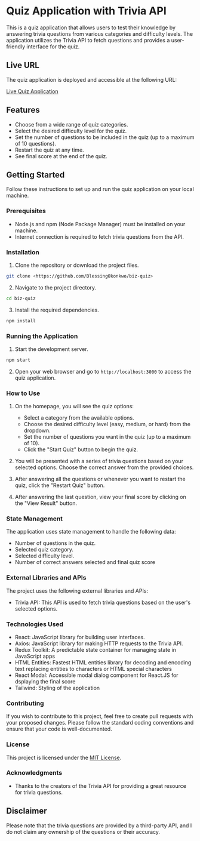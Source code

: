 # Quiz Application with Trivia API

This is a quiz application that allows users to test their knowledge by answering trivia questions from various categories and difficulty levels. The application utilizes the Trivia API to fetch questions and provides a user-friendly interface for the quiz.

## Live URL

The quiz application is deployed and accessible at the following URL:

[Live Quiz Application](https://biz-quiz.vercel.app/)


## Features

- Choose from a wide range of quiz categories.
- Select the desired difficulty level for the quiz.
- Set the number of questions to be included in the quiz (up to a maximum of 10 questions).
- Restart the quiz at any time.
- See final score at the end of the quiz.

## Getting Started

Follow these instructions to set up and run the quiz application on your local machine.

### Prerequisites

- Node.js and npm (Node Package Manager) must be installed on your machine.
- Internet connection is required to fetch trivia questions from the API.

### Installation

1. Clone the repository or download the project files.

```bash
git clone <https://github.com/BlessingOkonkwo/biz-quiz>
```

2. Navigate to the project directory.

```bash
cd biz-quiz
```

3. Install the required dependencies.

```bash
npm install
```

### Running the Application

1. Start the development server.

```bash
npm start
```

2. Open your web browser and go to `http://localhost:3000` to access the quiz application.

### How to Use

1. On the homepage, you will see the quiz options:
   - Select a category from the available options.
   - Choose the desired difficulty level (easy, medium, or hard) from the dropdown.
   - Set the number of questions you want in the quiz (up to a maximum of 10).
   - Click the "Start Quiz" button to begin the quiz.

2. You will be presented with a series of trivia questions based on your selected options. Choose the correct answer from the provided choices.

3. After answering all the questions or whenever you want to restart the quiz, click the "Restart Quiz" button.

4. After answering the last question, view your final score by clicking on the "View Result" button.

### State Management

The application uses state management to handle the following data:

- Number of questions in the quiz.
- Selected quiz category.
- Selected difficulty level.
- Number of correct answers selected and final quiz score

### External Libraries and APIs

The project uses the following external libraries and APIs:

- Trivia API: This API is used to fetch trivia questions based on the user's selected options.

### Technologies Used

- React: JavaScript library for building user interfaces.
- Axios: JavaScript library for making HTTP requests to the Trivia API.
- Redux Toolkit: A predictable state container for managing state in JavaScript apps
- HTML Entities: Fastest HTML entities library for decoding and encoding text replacing entities to characters or HTML special characters
- React Modal: Accessible modal dialog component for React.JS for dsplaying the final score
- Tailwind: Styling of the application

### Contributing

If you wish to contribute to this project, feel free to create pull requests with your proposed changes. Please follow the standard coding conventions and ensure that your code is well-documented.

### License

This project is licensed under the [MIT License](LICENSE).

### Acknowledgments

- Thanks to the creators of the Trivia API for providing a great resource for trivia questions.

## Disclaimer

Please note that the trivia questions are provided by a third-party API, and I do not claim any ownership of the questions or their accuracy.